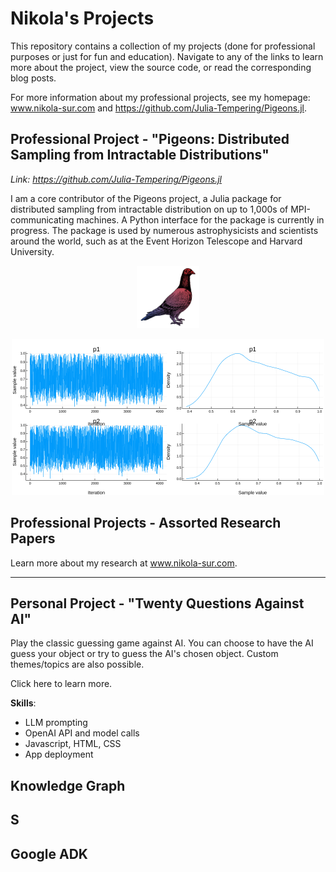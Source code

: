 # Nikola's Projects 

This repository contains a collection of my projects (done for professional purposes or just for fun and education). Navigate to any of the links to learn more about the project, view the source code, or read the corresponding blog posts.

For more information about my professional projects, see my homepage: www.nikola-sur.com and https://github.com/Julia-Tempering/Pigeons.jl. 

## Professional Project - "Pigeons: Distributed Sampling from Intractable Distributions"
*Link: https://github.com/Julia-Tempering/Pigeons.jl* 

I am a core contributor of the Pigeons project, a Julia package for distributed sampling from intractable distribution on up to 1,000s of MPI-communicating machines. A Python interface for the package is currently in progress. The package is used by numerous astrophysicists and scientists around the world, such as at the Event Horizon Telescope and Harvard University.

<p align="center">
  <img src="img/pigeons.png" alt="Pigeons logo" width="100"/>
</p>

<p align="center">
  <img src="img/pigeons_plots.png" alt="Pigeons plotting functionality" width="500"/>
</p>


## Professional Projects - Assorted Research Papers 

Learn more about my research at www.nikola-sur.com. 

<hr>

## Personal Project - "Twenty Questions Against AI"

Play the classic guessing game against AI. You can choose to have the AI guess your object or try to guess the AI's chosen object. Custom themes/topics are also possible.

Click here to learn more.

**Skills**: 
- LLM prompting
- OpenAI API and model calls
- Javascript, HTML, CSS
- App deployment

## Knowledge Graph 

## S

## Google ADK
